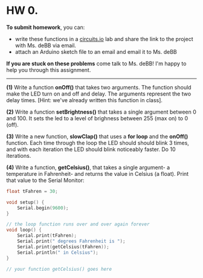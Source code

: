 # HW 0. 

**To submit homework**, you can:
* write these functions in a [circuits.io](https://circuits.io/lab) lab and share the link to the project with Ms. deBB via email. 
* attach an Arduino sketch file to an email and email it to Ms. deBB

**If you are stuck on these problems** come talk to Ms. deBB! I'm happy to help you through this assignment.

---
**(1)** Write a function **onOff()** that takes two arguments. The function should make the LED turn on and off and delay. The arguments represent the two delay times. [Hint: we've already written this function in class].

**(2)** Write a function **setBrightness()** that takes a single argument between 0 and 100. It sets the led to a level of brighness between 255 (max on) to 0 (off).

**(3)** Write a new function, **slowClap()** that uses a **for loop** and the **onOff()** function. Each time through the loop the LED should should blink 3 times, and with each iteration the LED should blink noticeably faster. Do 10 iterations.

**(4)** Write a function, **getCelsius()**, that takes a single argument- a temperature in Fahrenheit- and returns the value in Celsius (a float). Print that value to the Serial Monitor:


```c++
float tFahren = 30;

void setup() {
    Serial.begin(9600);
}

// the loop function runs over and over again forever
void loop() {
    Serial.print(tFahren);
    Serial.print(" degrees Fahrenheit is ");
    Serial.print(getCelsius(tFahren));
    Serial.println(" in Celsius");
}

// your function getCelsius() goes here

``` 
